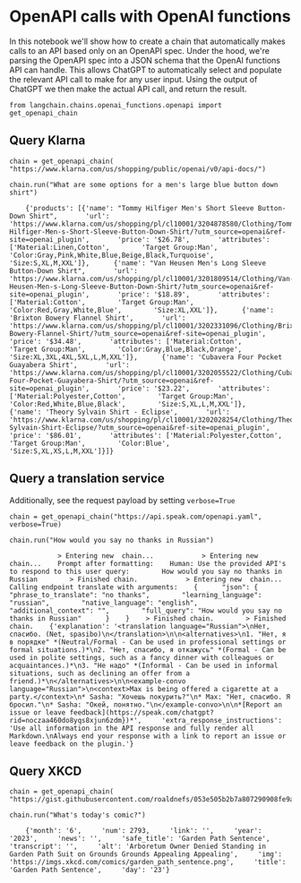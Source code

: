 OpenAPI calls with OpenAI functions
===================================

In this notebook we'll show how to create a chain that automatically makes calls to an API based only on an OpenAPI spec. Under the hood, we're parsing the OpenAPI spec into a JSON schema that the OpenAI functions API can handle. This allows ChatGPT to automatically select and populate the relevant API call to make for any user input. Using the output of ChatGPT we then make the actual API call, and return the result.

    from langchain.chains.openai_functions.openapi import get_openapi_chain

Query Klarna[](#query-klarna "Direct link to Query Klarna")
------------------------------------------------------------

    chain = get_openapi_chain(    "https://www.klarna.com/us/shopping/public/openai/v0/api-docs/")

    chain.run("What are some options for a men's large blue button down shirt")

        {'products': [{'name': "Tommy Hilfiger Men's Short Sleeve Button-Down Shirt",       'url': 'https://www.klarna.com/us/shopping/pl/cl10001/3204878580/Clothing/Tommy-Hilfiger-Men-s-Short-Sleeve-Button-Down-Shirt/?utm_source=openai&ref-site=openai_plugin',       'price': '$26.78',       'attributes': ['Material:Linen,Cotton',        'Target Group:Man',        'Color:Gray,Pink,White,Blue,Beige,Black,Turquoise',        'Size:S,XL,M,XXL']},      {'name': "Van Heusen Men's Long Sleeve Button-Down Shirt",       'url': 'https://www.klarna.com/us/shopping/pl/cl10001/3201809514/Clothing/Van-Heusen-Men-s-Long-Sleeve-Button-Down-Shirt/?utm_source=openai&ref-site=openai_plugin',       'price': '$18.89',       'attributes': ['Material:Cotton',        'Target Group:Man',        'Color:Red,Gray,White,Blue',        'Size:XL,XXL']},      {'name': 'Brixton Bowery Flannel Shirt',       'url': 'https://www.klarna.com/us/shopping/pl/cl10001/3202331096/Clothing/Brixton-Bowery-Flannel-Shirt/?utm_source=openai&ref-site=openai_plugin',       'price': '$34.48',       'attributes': ['Material:Cotton',        'Target Group:Man',        'Color:Gray,Blue,Black,Orange',        'Size:XL,3XL,4XL,5XL,L,M,XXL']},      {'name': 'Cubavera Four Pocket Guayabera Shirt',       'url': 'https://www.klarna.com/us/shopping/pl/cl10001/3202055522/Clothing/Cubavera-Four-Pocket-Guayabera-Shirt/?utm_source=openai&ref-site=openai_plugin',       'price': '$23.22',       'attributes': ['Material:Polyester,Cotton',        'Target Group:Man',        'Color:Red,White,Blue,Black',        'Size:S,XL,L,M,XXL']},      {'name': 'Theory Sylvain Shirt - Eclipse',       'url': 'https://www.klarna.com/us/shopping/pl/cl10001/3202028254/Clothing/Theory-Sylvain-Shirt-Eclipse/?utm_source=openai&ref-site=openai_plugin',       'price': '$86.01',       'attributes': ['Material:Polyester,Cotton',        'Target Group:Man',        'Color:Blue',        'Size:S,XL,XS,L,M,XXL']}]}

Query a translation service[](#query-a-translation-service "Direct link to Query a translation service")
---------------------------------------------------------------------------------------------------------

Additionally, see the request payload by setting `verbose=True`

    chain = get_openapi_chain("https://api.speak.com/openapi.yaml", verbose=True)

    chain.run("How would you say no thanks in Russian")

                > Entering new  chain...            > Entering new  chain...    Prompt after formatting:    Human: Use the provided API's to respond to this user query:        How would you say no thanks in Russian        > Finished chain.            > Entering new  chain...    Calling endpoint translate with arguments:    {      "json": {        "phrase_to_translate": "no thanks",        "learning_language": "russian",        "native_language": "english",        "additional_context": "",        "full_query": "How would you say no thanks in Russian"      }    }    > Finished chain.        > Finished chain.    {'explanation': '<translation language="Russian">\nНет, спасибо. (Net, spasibo)\n</translation>\n\n<alternatives>\n1. "Нет, я в порядке" *(Neutral/Formal - Can be used in professional settings or formal situations.)*\n2. "Нет, спасибо, я откажусь" *(Formal - Can be used in polite settings, such as a fancy dinner with colleagues or acquaintances.)*\n3. "Не надо" *(Informal - Can be used in informal situations, such as declining an offer from a friend.)*\n</alternatives>\n\n<example-convo language="Russian">\n<context>Max is being offered a cigarette at a party.</context>\n* Sasha: "Хочешь покурить?"\n* Max: "Нет, спасибо. Я бросил."\n* Sasha: "Окей, понятно."\n</example-convo>\n\n*[Report an issue or leave feedback](https://speak.com/chatgpt?rid=noczaa460do8yqs8xjun6zdm})*',     'extra_response_instructions': 'Use all information in the API response and fully render all Markdown.\nAlways end your response with a link to report an issue or leave feedback on the plugin.'}

Query XKCD[](#query-xkcd "Direct link to Query XKCD")
------------------------------------------------------

    chain = get_openapi_chain(    "https://gist.githubusercontent.com/roaldnefs/053e505b2b7a807290908fe9aa3e1f00/raw/0a212622ebfef501163f91e23803552411ed00e4/openapi.yaml")

    chain.run("What's today's comic?")

        {'month': '6',     'num': 2793,     'link': '',     'year': '2023',     'news': '',     'safe_title': 'Garden Path Sentence',     'transcript': '',     'alt': 'Arboretum Owner Denied Standing in Garden Path Suit on Grounds Grounds Appealing Appealing',     'img': 'https://imgs.xkcd.com/comics/garden_path_sentence.png',     'title': 'Garden Path Sentence',     'day': '23'}